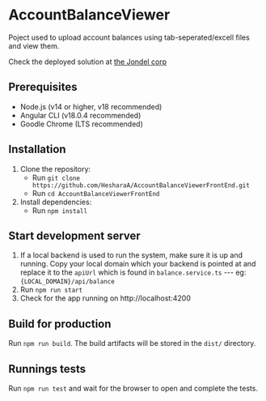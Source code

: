 # AccountBalanceViewer

Poject used to upload account balances using tab-seperated/excell files and view them.

Check the deployed solution at [the Jondel corp](https://accountbalanceviewerfrontend.azurewebsites.net)

## Prerequisites

- Node.js (v14 or higher, v18 recommended)
- Angular CLI (v18.0.4 recommended)
- Goodle Chrome (LTS recommended) 

## Installation

1. Clone the repository:
   - Run `git clone https://github.com/HesharaA/AccountBalanceViewerFrontEnd.git`
   - Run `cd AccountBalanceViewerFrontEnd`
2. Install dependencies:
   - Run `npm install`

## Start development server

1. If a local backend is used to run the system, make sure it is up and running. Copy your local domain which your backend is pointed at and replace it to the `apiUrl` which is found in `balance.service.ts` ---
   eg: `{LOCAL_DOMAIN}/api/balance`
2. Run `npm run start`
3. Check for the app running on http://localhost:4200

## Build for production

Run `npm run build`. The build artifacts will be stored in the `dist/` directory.

## Runnings tests

Run `npm run test` and wait for the browser to open and complete the tests.



